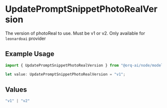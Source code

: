# UpdatePromptSnippetPhotoRealVersion

The version of photoReal to use. Must be v1 or v2. Only available for `leonardoai` provider

## Example Usage

```typescript
import { UpdatePromptSnippetPhotoRealVersion } from "@orq-ai/node/models/operations";

let value: UpdatePromptSnippetPhotoRealVersion = "v1";
```

## Values

```typescript
"v1" | "v2"
```
